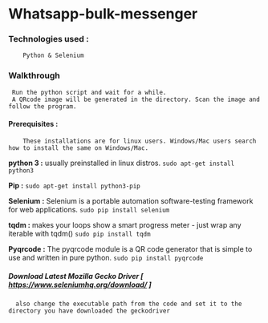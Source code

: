 # Whatsapp-bulk-messenger 

### Technologies used :
        Python & Selenium
        
### Walkthrough 
     Run the python script and wait for a while. 
     A QRcode image will be generated in the directory. Scan the image and follow the program.
     
#### Prerequisites :
        These installations are for linux users. Windows/Mac users search how to install the same on Windows/Mac.
    
**python 3 :**   usually preinstalled in linux distros. `sudo apt-get install python3` 

**Pip :**    `sudo apt-get install python3-pip`

**Selenium :**   Selenium is a portable automation software-testing framework for web applications.
                `sudo pip install selenium`

**tqdm :**    makes your loops show a smart progress meter - just wrap any iterable with tqdm() 
             `sudo pip install tqdm`   
             
**Pyqrcode :**    The pyqrcode module is a QR code generator that is simple to use and written in pure python.                                                                              `sudo pip install pyqrcode`
                 
##### Download Latest Mozilla Gecko Driver [ https://www.seleniumhq.org/download/ ]
      also change the executable path from the code and set it to the directory you have downloaded the geckodriver


